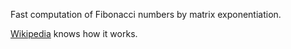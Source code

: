 Fast computation of Fibonacci numbers by matrix exponentiation.

[Wikipedia](http://en.wikipedia.org/wiki/Fibonacci_number#Matrix_form)
knows how it works.

